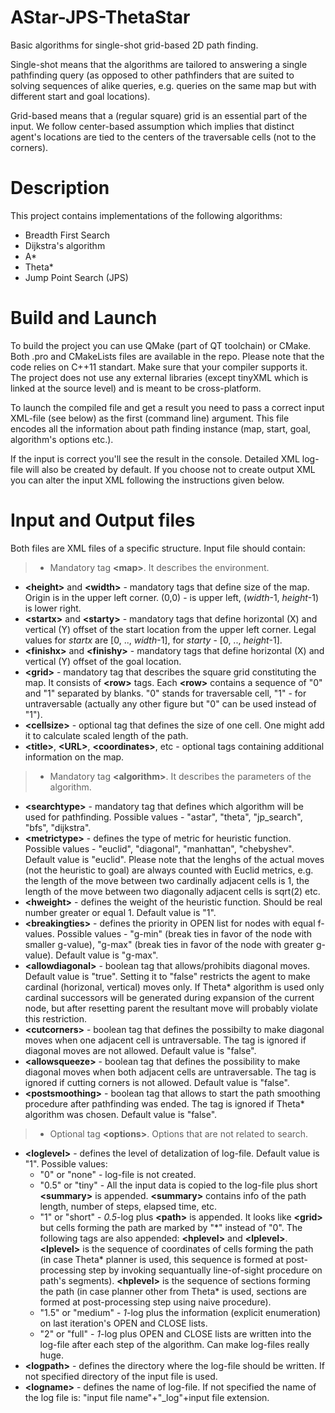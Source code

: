 # AStar-JPS-ThetaStar
Basic algorithms for single-shot grid-based 2D path finding.

Single-shot means that the algorithms are tailored to answering a single pathfinding query (as opposed to other pathfinders that are suited to solving sequences of alike queries, e.g. queries on the same map but with different start and goal locations).

Grid-based means that a (regular square) grid is an essential part of the input. We follow center-based assumption which implies that distinct agent's locations are tied to the centers of the traversable cells (not to the corners). 

Description
==========
This project contains implementations of the following algorithms:
- Breadth First Search
- Dijkstra's algorithm
- A*
- Theta*
- Jump Point Search (JPS)

Build and Launch
================
To build the project you can use QMake (part of QT toolchain) or CMake. Both .pro and CMakeLists files are available in the repo.
Please note that the code relies on C++11 standart. Make sure that your compiler supports it.
The project does not use any external libraries (except tinyXML which is linked at the source level) and is meant to be cross-platform.

To launch the compiled file and get a result you need to pass a correct input XML-file (see below) as the first (command line) argument. This file encodes all the information about path finding instance (map, start, goal, algorithm's options etc.).

If the input is correct you'll see the result in the console. Detailed XML log-file will also be created by default. If you choose not to create output XML you can alter the input XML following the instructions given below.

Input and Output files
======================
Both files are XML files of a specific structure. 
Input file should contain:
>- Mandatory tag <b>\<map></b>. It describes the environment.
  * **\<height>** and **\<width>** - mandatory tags that define size of the map. Origin is in the upper left corner. (0,0) - is upper left, (*width*-1, *height*-1) is lower right.
  * **\<startx>** and **\<starty>** - mandatory tags that define horizontal (X) and vertical (Y) offset of the start location from the upper left corner. Legal values for *startx* are [0, .., *width*-1], for *starty* - [0, .., *height*-1].
  * **\<finishx>** and **\<finishy>** - mandatory tags that define horizontal (X) and vertical (Y) offset of the goal location.
  * **\<grid>** - mandatory tag that describes the square grid constituting the map. It consists of **\<row>** tags. Each **\<row>** contains a sequence of "0" and "1" separated by blanks. "0" stands for traversable cell, "1" - for untraversable (actually any other figure but "0" can be used instead of "1").
  * **\<cellsize>** - optional tag that defines the size of one cell. One might add it to calculate scaled length of the path.
  * **\<title>**, **\<URL>**, **\<coordinates>**, etc - optional tags containing additional information on the map.
>- Mandatory tag <b>\<algorithm></b>. It describes the parameters of the algorithm.
  * **\<searchtype>** - mandatory tag that defines which algorithm will be used for pathfinding. Possible values - "astar", "theta", "jp_search", "bfs", "dijkstra".
  * **\<metrictype>** - defines the type of metric for heuristic function. Possible values - "euclid", "diagonal", "manhattan", "chebyshev". Default value is "euclid". Please note that the lenghs of the actual moves (not the heuristic to goal) are always counted with Euclid metrics, e.g. the length of the move between two cardinally adjacent cells is 1, the length of the move between two diagonally adjacent cells is sqrt(2) etc.
  * **\<hweight>** - defines the weight of the heuristic function. Should be real number greater or equal 1. Default value is "1".
  * **\<breakingties>** - defines the priority in OPEN list for nodes with equal f-values. Possible values - "g-min" (break ties in favor of the node with smaller g-value), "g-max" (break ties in favor of the node with greater g-value). Default value is "g-max".
  * **\<allowdiagonal>** - boolean tag that allows/prohibits diagonal moves. Default value is "true". Setting it to "false" restricts the agent to make cardinal (horizonal, vertical) moves only. If Theta* algorithm is used only cardinal successors will be generated during expansion of the current node, but after resetting parent the resultant move will probably violate this restriction. 
  * **\<cutcorners>** - boolean tag that defines the possibilty to make diagonal moves when one adjacent cell is untraversable. The tag is ignored if diagonal moves are not allowed. Default value is "false".
  * **\<allowsqueeze>** - boolean tag that defines the possibility to make diagonal moves when both adjacent cells are untraversable. The tag is ignored if cutting corners is not allowed. Default value is "false".
  * **\<postsmoothing>** - boolean tag that allows to start the path smoothing procedure after pathfinding was ended. The tag is ignored if Theta* algorithm was chosen. Default value is "false".
>- Optional tag <b>\<options></b>. Options that are not related to search.
  * **\<loglevel>** - defines the level of detalization of log-file. Default value is "1". Possible values:
    * "0" or "none" - log-file is not created.
    * "0.5" or "tiny" - All the input data is copied to the log-file plus short **\<summary>** is appended. **\<summary>** contains info of the path length, number of steps, elapsed time, etc.
    * "1" or "short" - *0.5*-log plus **\<path>** is appended. It looks like **\<grid>** but cells forming the path are marked by "\*" instead of "0". The following tags are also appended: **\<hplevel>** and **\<lplevel>**. **\<lplevel>** is the sequence of coordinates of cells forming the path (in case Theta* planner is used, this sequence is formed at post-processing step by invoking sequantually line-of-sight procedure on path's segments). **\<hplevel>** is the sequence of sections forming the path (in case planner other from Theta* is used, sections are formed at post-processing step using naive procedure).
    * "1.5" or "medium" - *1*-log plus the information (explicit enumeration) on last iteration's OPEN and CLOSE lists.
    * "2" or "full" - *1*-log plus OPEN and CLOSE lists are written into the log-file after each step of the algorithm. Can make log-files really huge.
  * **\<logpath>** - defines the directory where the log-file should be written. If not specified directory of the input file is used. 
  * **\<logname>** - defines the name of log-file. If not specified the name of the log file is: "input file name"+"_log"+input file extension.
